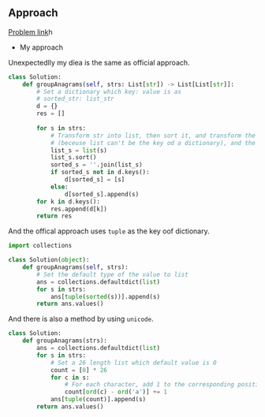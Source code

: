 ## Approach

[Problem link](https://leetcode.com/problems/group-anagrams/)h

- My approach

Unexpectedlly my diea is the same as official approach.
```python
class Solution:
    def groupAnagrams(self, strs: List[str]) -> List[List[str]]:
        # Set a dictionary which key: value is as 
        # sorted_str: list_str
        d = {}
        res = []
        
        for s in strs:
            # Transform str into list, then sort it, and transform the sorted list into a new str, as the key
            # (beceuse list can't be the key od a dictionary), and the value of 'd' is str list.
            list_s = list(s)
            list_s.sort()
            sorted_s = ''.join(list_s)
            if sorted_s not in d.keys():
                d[sorted_s] = [s]
            else:
                d[sorted_s].append(s)
        for k in d.keys():
            res.append(d[k])
        return res
```

And the offical approach uses `tuple` as the key oof dictionary.
```python
import collections

class Solution(object):
    def groupAnagrams(self, strs):
        # Set the default type of the value to list
        ans = collections.defaultdict(list)
        for s in strs:
            ans[tuple(sorted(s))].append(s)
        return ans.values()
```

And there is also a method by using `unicode`.
```python
class Solution:
    def groupAnagrams(strs):
        ans = collections.defaultdict(list)
        for s in strs:
            # Set a 26 length list which default value is 0
            count = [0] * 26
            for c in s:
                # For each character, add 1 to the corresponding position
                count[ord(c) - ord('a')] += 1
            ans[tuple(count)].append(s)
        return ans.values()
```
